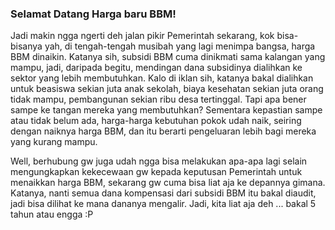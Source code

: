 ### Selamat Datang Harga baru BBM!

Jadi makin ngga ngerti deh jalan pikir Pemerintah sekarang, kok bisa-bisanya yah, di tengah-tengah musibah yang lagi menimpa bangsa, harga BBM dinaikin. Katanya sih, subsidi BBM cuma dinikmati sama kalangan yang mampu, jadi, daripada begitu, mendingan dana subsidinya dialihkan ke sektor yang lebih membutuhkan. Kalo di iklan sih, katanya bakal dialihkan untuk beasiswa sekian juta anak sekolah, biaya kesehatan sekian juta orang tidak mampu, pembangunan sekian ribu desa tertinggal. Tapi apa bener sampe ke tangan mereka yang membutuhkan? Sementara kepastian sampe atau tidak belum ada, harga-harga kebutuhan pokok udah naik, seiring dengan naiknya harga BBM, dan itu berarti pengeluaran lebih bagi mereka yang kurang mampu.

Well, berhubung gw juga udah ngga bisa melakukan apa-apa lagi selain mengungkapkan kekecewaan gw kepada keputusan Pemerintah untuk menaikkan harga BBM, sekarang gw cuma bisa liat aja ke depannya gimana. Katanya, nanti semua dana kompensasi dari subsidi BBM itu bakal diaudit, jadi bisa dilihat ke mana dananya mengalir. Jadi, kita liat aja deh ... bakal 5 tahun atau engga :P

<!-- METADATA: {"time": "2005-03-01 06:37:24", "title": "Selamat Datang Harga baru BBM!"} -->
